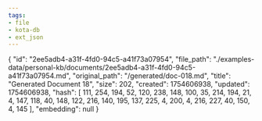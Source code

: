 ```yaml
---
tags:
- file
- kota-db
- ext_json
---
```

{
  "id": "2ee5adb4-a31f-4fd0-94c5-a41f73a07954",
  "file_path": "./examples-data/personal-kb/documents/2ee5adb4-a31f-4fd0-94c5-a41f73a07954.md",
  "original_path": "/generated/doc-018.md",
  "title": "Generated Document 18",
  "size": 202,
  "created": 1754606938,
  "updated": 1754606938,
  "hash": [
    111,
    254,
    194,
    52,
    120,
    238,
    148,
    100,
    35,
    214,
    194,
    21,
    4,
    147,
    118,
    40,
    148,
    122,
    216,
    140,
    195,
    137,
    225,
    4,
    200,
    4,
    216,
    227,
    40,
    150,
    4,
    145
  ],
  "embedding": null
}